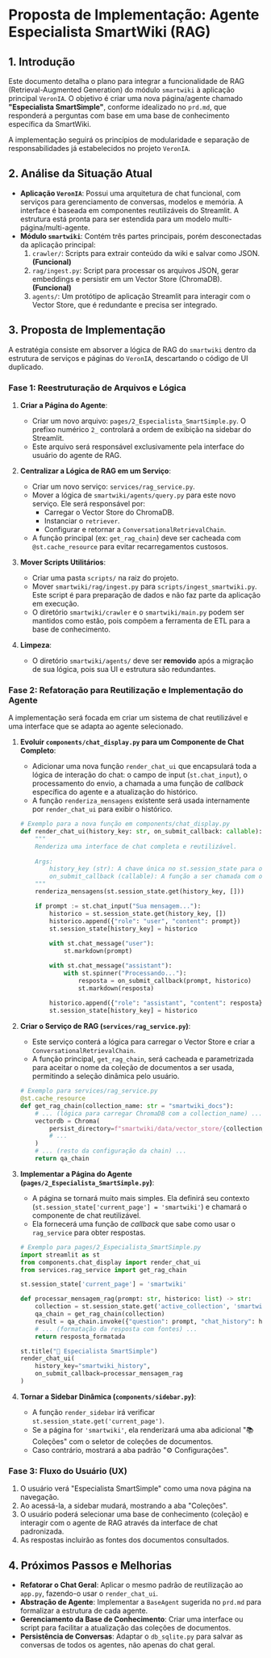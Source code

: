 # Proposta de Implementação: Agente Especialista SmartWiki (RAG)

## 1. Introdução

Este documento detalha o plano para integrar a funcionalidade de RAG (Retrieval-Augmented Generation) do módulo `smartwiki` à aplicação principal `VeronIA`. O objetivo é criar uma nova página/agente chamado **"Especialista SmartSimple"**, conforme idealizado no `prd.md`, que responderá a perguntas com base em uma base de conhecimento específica da SmartWiki.

A implementação seguirá os princípios de modularidade e separação de responsabilidades já estabelecidos no projeto `VeronIA`.

## 2. Análise da Situação Atual

-   **Aplicação `VeronIA`**: Possui uma arquitetura de chat funcional, com serviços para gerenciamento de conversas, modelos e memória. A interface é baseada em componentes reutilizáveis do Streamlit. A estrutura está pronta para ser estendida para um modelo multi-página/multi-agente.
-   **Módulo `smartwiki`**: Contém três partes principais, porém desconectadas da aplicação principal:
    1.  `crawler/`: Scripts para extrair conteúdo da wiki e salvar como JSON. **(Funcional)**
    2.  `rag/ingest.py`: Script para processar os arquivos JSON, gerar embeddings e persistir em um Vector Store (ChromaDB). **(Funcional)**
    3.  `agents/`: Um protótipo de aplicação Streamlit para interagir com o Vector Store, que é redundante e precisa ser integrado.

## 3. Proposta de Implementação

A estratégia consiste em absorver a lógica de RAG do `smartwiki` dentro da estrutura de serviços e páginas do `VeronIA`, descartando o código de UI duplicado.

### Fase 1: Reestruturação de Arquivos e Lógica

1.  **Criar a Página do Agente**:
    -   Criar um novo arquivo: `pages/2_Especialista_SmartSimple.py`. O prefixo numérico `2_` controlará a ordem de exibição na sidebar do Streamlit.
    -   Este arquivo será responsável exclusivamente pela interface do usuário do agente de RAG.

2.  **Centralizar a Lógica de RAG em um Serviço**:
    -   Criar um novo serviço: `services/rag_service.py`.
    -   Mover a lógica de `smartwiki/agents/query.py` para este novo serviço. Ele será responsável por:
        -   Carregar o Vector Store do ChromaDB.
        -   Instanciar o `retriever`.
        -   Configurar e retornar a `ConversationalRetrievalChain`.
    -   A função principal (ex: `get_rag_chain`) deve ser cacheada com `@st.cache_resource` para evitar recarregamentos custosos.

3.  **Mover Scripts Utilitários**:
    -   Criar uma pasta `scripts/` na raiz do projeto.
    -   Mover `smartwiki/rag/ingest.py` para `scripts/ingest_smartwiki.py`. Este script é para preparação de dados e não faz parte da aplicação em execução.
    -   O diretório `smartwiki/crawler` e o `smartwiki/main.py` podem ser mantidos como estão, pois compõem a ferramenta de ETL para a base de conhecimento.

4.  **Limpeza**:
    -   O diretório `smartwiki/agents/` deve ser **removido** após a migração de sua lógica, pois sua UI e estrutura são redundantes.

### Fase 2: Refatoração para Reutilização e Implementação do Agente

A implementação será focada em criar um sistema de chat reutilizável e uma interface que se adapta ao agente selecionado.

1.  **Evoluir `components/chat_display.py` para um Componente de Chat Completo**:
    -   Adicionar uma nova função `render_chat_ui` que encapsulará toda a lógica de interação do chat: o campo de input (`st.chat_input`), o processamento do envio, a chamada a uma função de *callback* específica do agente e a atualização do histórico.
    -   A função `renderiza_mensagens` existente será usada internamente por `render_chat_ui` para exibir o histórico.

    ```python
    # Exemplo para a nova função em components/chat_display.py
    def render_chat_ui(history_key: str, on_submit_callback: callable):
        """
        Renderiza uma interface de chat completa e reutilizável.
        
        Args:
            history_key (str): A chave única no st.session_state para o histórico.
            on_submit_callback (callable): A função a ser chamada com o input do usuário.
        """
        renderiza_mensagens(st.session_state.get(history_key, []))

        if prompt := st.chat_input("Sua mensagem..."):
            historico = st.session_state.get(history_key, [])
            historico.append({"role": "user", "content": prompt})
            st.session_state[history_key] = historico
            
            with st.chat_message("user"):
                st.markdown(prompt)

            with st.chat_message("assistant"):
                with st.spinner("Processando..."):
                    resposta = on_submit_callback(prompt, historico)
                    st.markdown(resposta)
            
            historico.append({"role": "assistant", "content": resposta})
            st.session_state[history_key] = historico
    ```

2.  **Criar o Serviço de RAG (`services/rag_service.py`)**:
    -   Este serviço conterá a lógica para carregar o Vector Store e criar a `ConversationalRetrievalChain`.
    -   A função principal, `get_rag_chain`, será cacheada e parametrizada para aceitar o nome da coleção de documentos a ser usada, permitindo a seleção dinâmica pelo usuário.

    ```python
    # Exemplo para services/rag_service.py
    @st.cache_resource
    def get_rag_chain(collection_name: str = "smartwiki_docs"):
        # ... (lógica para carregar ChromaDB com a collection_name) ...
        vectordb = Chroma(
            persist_directory=f"smartwiki/data/vector_store/{collection_name}",
            # ...
        )
        # ... (resto da configuração da chain) ...
        return qa_chain
    ```

3.  **Implementar a Página do Agente (`pages/2_Especialista_SmartSimple.py`)**:
    -   A página se tornará muito mais simples. Ela definirá seu contexto (`st.session_state['current_page'] = 'smartwiki'`) e chamará o componente de chat reutilizável.
    -   Ela fornecerá uma função de *callback* que sabe como usar o `rag_service` para obter respostas.

    ```python
    # Exemplo para pages/2_Especialista_SmartSimple.py
    import streamlit as st
    from components.chat_display import render_chat_ui
    from services.rag_service import get_rag_chain

    st.session_state['current_page'] = 'smartwiki'

    def processar_mensagem_rag(prompt: str, historico: list) -> str:
        collection = st.session_state.get('active_collection', 'smartwiki_docs')
        qa_chain = get_rag_chain(collection)
        result = qa_chain.invoke({"question": prompt, "chat_history": historico})
        # ... (formatação da resposta com fontes) ...
        return resposta_formatada

    st.title("🧠 Especialista SmartSimple")
    render_chat_ui(
        history_key="smartwiki_history",
        on_submit_callback=processar_mensagem_rag
    )
    ```

4.  **Tornar a Sidebar Dinâmica (`components/sidebar.py`)**:
    -   A função `render_sidebar` irá verificar `st.session_state.get('current_page')`.
    -   Se a página for `'smartwiki'`, ela renderizará uma aba adicional "📚 Coleções" com o seletor de coleções de documentos.
    -   Caso contrário, mostrará a aba padrão "⚙️ Configurações".

### Fase 3: Fluxo do Usuário (UX)

1.  O usuário verá "Especialista SmartSimple" como uma nova página na navegação.
2.  Ao acessá-la, a sidebar mudará, mostrando a aba "Coleções".
3.  O usuário poderá selecionar uma base de conhecimento (coleção) e interagir com o agente de RAG através da interface de chat padronizada.
4.  As respostas incluirão as fontes dos documentos consultados.

## 4. Próximos Passos e Melhorias

-   **Refatorar o Chat Geral**: Aplicar o mesmo padrão de reutilização ao `app.py`, fazendo-o usar o `render_chat_ui`.
-   **Abstração de Agente**: Implementar a `BaseAgent` sugerida no `prd.md` para formalizar a estrutura de cada agente.
-   **Gerenciamento da Base de Conhecimento**: Criar uma interface ou script para facilitar a atualização das coleções de documentos.
-   **Persistência de Conversas**: Adaptar o `db_sqlite.py` para salvar as conversas de todos os agentes, não apenas do chat geral.

```